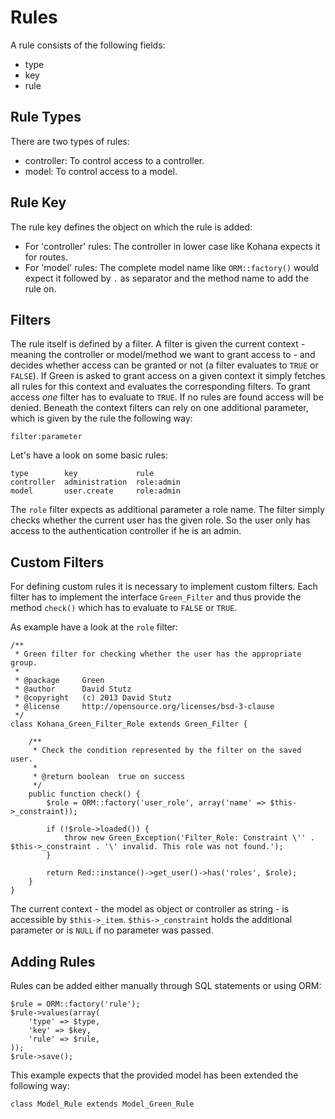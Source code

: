 # Rules

A rule consists of the following fields:

* type
* key
* rule

## Rule Types

There are two types of rules:

* controller: To control access to a controller.
* model: To control access to a model.

## Rule Key

The rule key defines the object on which the rule is added:

* For 'controller' rules: The controller in lower case like Kohana expects it for routes.
* For 'model' rules: The complete model name like `ORM::factory()` would expect it followed by `.` as separator and the method name to add the rule on.

## Filters

The rule itself is defined by a filter. A filter is given the current context - meaning the controller or model/method we want to grant access to - and decides whether access can be granted or not (a filter evaluates to `TRUE` or `FALSE`). If Green is asked to grant access on a given context it simply fetches all rules for this context and evaluates the corresponding filters. To grant access _one_ filter has to evaluate to `TRUE`. If no rules are found access will be denied. Beneath the context filters can rely on one additional parameter, which is given by the rule the following way:

    filter:parameter

Let's have a look on some basic rules:

    type        key             rule
    controller  administration  role:admin
    model       user.create     role:admin

The `role` filter expects as additional parameter a role name. The filter simply checks whether the current user has the given role. So the user only has access to the authentication controller if he is an admin.

## Custom Filters

For defining custom rules it is necessary to implement custom filters. Each filter has to implement the interface `Green_Filter` and thus provide the method `check()` which has to evaluate to `FALSE` or `TRUE`.

As example have a look at the `role` filter:

    /**
     * Green filter for checking whether the user has the appropriate group.
     *
     * @package     Green
     * @author      David Stutz
     * @copyright   (c) 2013 David Stutz
     * @license     http://opensource.org/licenses/bsd-3-clause
     */
    class Kohana_Green_Filter_Role extends Green_Filter {

        /**
         * Check the condition represented by the filter on the saved user.
         * 
         * @return boolean  true on success
         */
        public function check() {
            $role = ORM::factory('user_role', array('name' => $this->_constraint));

            if (!$role->loaded()) {
                throw new Green_Exception('Filter_Role: Constraint \'' . $this->_constraint . '\' invalid. This role was not found.');
            }

            return Red::instance()->get_user()->has('roles', $role);
        }
    }

The current context  - the model as object or controller as string - is accessible by `$this->_item`. `$this->_constraint` holds the additional parameter or is `NULL` if no parameter was passed.

## Adding Rules

Rules can be added either manually through SQL statements or using ORM:

    $rule = ORM::factory('rule');
    $rule->values(array(
        'type' => $type,
        'key' => $key,
        'rule' => $rule,
    ));
    $rule->save();

This example expects that the provided model has been extended the following way:

    class Model_Rule extends Model_Green_Rule